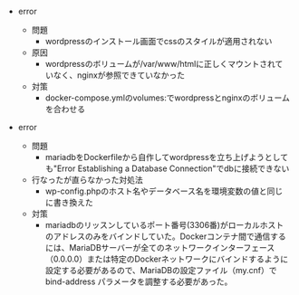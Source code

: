 - error
	- 問題
		- wordpressのインストール画面でcssのスタイルが適用されない
	- 原因
		- wordpressのボリュームが/var/www/htmlに正しくマウントされていなく、nginxが参照できていなかった
	- 対策
		- docker-compose.ymlのvolumes:でwordpressとnginxのボリュームを合わせる

- error
	- 問題
		- mariadbをDockerfileから自作してwordpressを立ち上げようとしても"Error Establishing a Database Connection"でdbに接続できない
	- 行なったが直らなかった対処法
		- wp-config.phpのホスト名やデータベース名を環境変数の値と同じに書き換えた
	- 対策
		- mariadbのリッスンしているポート番号(3306番)がローカルホストのアドレスのみをバインドしていた。Dockerコンテナ間で通信するには、MariaDBサーバーが全てのネットワークインターフェース（0.0.0.0）または特定のDockerネットワークにバインドするように設定する必要があるので、MariaDBの設定ファイル（my.cnf）で bind-address パラメータを調整する必要があった。